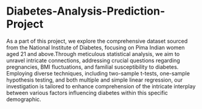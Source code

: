 # Diabetes-Analysis-Prediction-Project

As a part of this project, we explore the comprehensive dataset sourced from the National Institute of Diabetes, focusing on Pima Indian women aged 21 and above.Through meticulous statistical analysis, we aim to unravel intricate connections, addressing crucial questions regarding pregnancies, BMI fluctuations, and familial susceptibility to diabetes. Employing diverse techniques, including two-sample t-tests, one-sample hypothesis testing, and both multiple and simple linear regression, our investigation is tailored to enhance comprehension of the intricate interplay between various factors influencing diabetes within this specific demographic.
